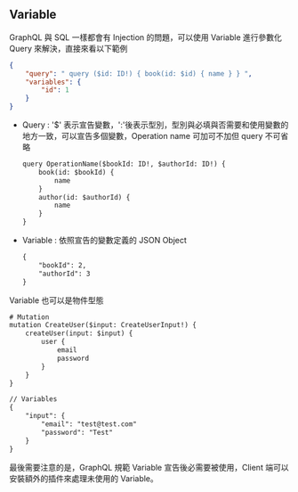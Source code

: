 ## Variable

GraphQL 與 SQL 一樣都會有 Injection 的問題，可以使用 Variable 進行參數化 Query 來解決，直接來看以下範例

```json
{
    "query": " query ($id: ID!) { book(id: $id) { name } } ",
	"variables": {
        "id": 1
    }
}
```

- Query : '$' 表示宣告變數，':'後表示型別，型別與必填與否需要和使用變數的地方一致，可以宣告多個變數，Operation name 可加可不加但 query 不可省略

    ```txt
    query OperationName($bookId: ID!, $authorId: ID!) {
        book(id: $bookId) {
            name
        }
        author(id: $authorId) {
            name
        }
    }
    ```

- Variable : 依照宣告的變數定義的 JSON Object

    ```txt
    {
        "bookId": 2,
      	"authorId": 3
    }
    ```

Variable 也可以是物件型態

```txt
# Mutation
mutation CreateUser($input: CreateUserInput!) {
    createUser(input: $input) {
        user {
            email
            password
        }
    }
}
```

```txt
// Variables
{
    "input": {
        "email": "test@test.com"
        "password": "Test"
    }
}
```

最後需要注意的是，GraphQL 規範 Variable 宣告後必需要被使用，Client 端可以安裝額外的插件來處理未使用的 Variable。
